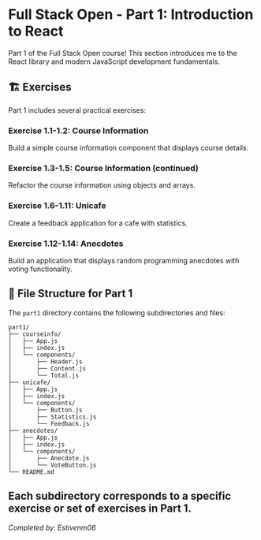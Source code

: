 # Full Stack Open - Part 1: Introduction to React

Part 1 of the Full Stack Open course! This section introduces me to the React library and modern JavaScript development fundamentals.

## 🏗️ Exercises

Part 1 includes several practical exercises:

### Exercise 1.1-1.2: Course Information
Build a simple course information component that displays course details.

### Exercise 1.3-1.5: Course Information (continued)
Refactor the course information using objects and arrays.

### Exercise 1.6-1.11: Unicafe
Create a feedback application for a cafe with statistics.

### Exercise 1.12-1.14: Anecdotes
Build an application that displays random programming anecdotes with voting functionality.

## 📁 File Structure for Part 1

The `part1` directory contains the following subdirectories and files:

```
part1/
├── courseinfo/
│   ├── App.js
│   ├── index.js
│   └── components/
│       ├── Header.js
│       ├── Content.js
│       └── Total.js
├── unicafe/
│   ├── App.js
│   ├── index.js
│   └── components/
│       ├── Button.js
│       ├── Statistics.js
│       └── Feedback.js
├── anecdotes/
│   ├── App.js
│   ├── index.js
│   └── components/
│       ├── Anecdote.js
│       └── VoteButton.js
└── README.md
```

Each subdirectory corresponds to a specific exercise or set of exercises in Part 1.
---
*Completed by: Estivenm06*